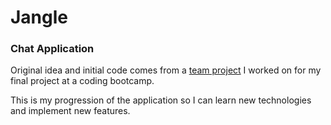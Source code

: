 # Jangle

### Chat Application

Original idea and initial code comes from a [team project](https://github.com/jangle401/jangle-front) I worked on for my final project at a coding bootcamp.

This is my progression of the application so I can learn new technologies and implement new features. 
